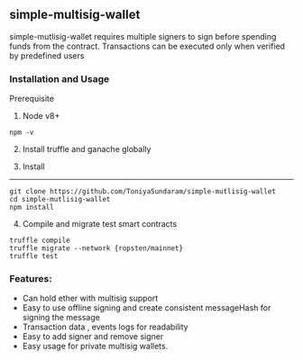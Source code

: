 ## simple-multisig-wallet

simple-mutlisig-wallet requires multiple signers to sign before spending funds from the contract. Transactions can be executed only when verified by predefined users

### Installation and Usage

Prerequisite

1. Node v8+
```
npm -v
```
2. Install truffle and ganache globally 

3. Install
-------------
```
git clone https://github.com/ToniyaSundaram/simple-mutlisig-wallet
cd simple-mutlisig-wallet
npm install
```
4. Compile and migrate test smart contracts
```
truffle compile
truffle migrate --network {ropsten/mainnet}
truffle test
```
### Features:
- Can hold ether with multisig support
- Easy to use offline signing and create consistent messageHash for signing the message
- Transaction data , events logs for readability
- Easy to add signer and remove signer
- Easy usage for private multisig wallets.


